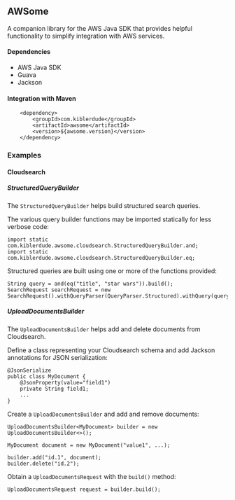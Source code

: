## AWSome

A companion library for the AWS Java SDK that provides helpful functionality to simplify integration with AWS services.

#### Dependencies

- AWS Java SDK
- Guava
- Jackson

#### Integration with Maven

        <dependency>
            <groupId>com.kiblerdude</groupId>
            <artifactId>awsome</artifactId>
            <version>${awsome.version}</version>
        </dependency>

### Examples

#### Cloudsearch

##### StructuredQueryBuilder

The `StructuredQueryBuilder` helps build structured search queries.

The various query builder functions may be imported statically for less verbose code:

	import static com.kiblerdude.awsome.cloudsearch.StructuredQueryBuilder.and;
	import static com.kiblerdude.awsome.cloudsearch.StructuredQueryBuilder.eq;

Structured queries are built using one or more of the functions provided:

	String query = and(eq("title", "star wars")).build();		
	SearchRequest searchRequest = new SearchRequest().withQueryParser(QueryParser.Structured).withQuery(query);

##### UploadDocumentsBuilder

The `UploadDocumentsBuilder` helps add and delete documents from Cloudsearch.

Define a class representing your Cloudsearch schema and add Jackson annotations for JSON serialization:

	@JsonSerialize
	public class MyDocument {
		@JsonProperty(value="field1")
		private String field1;
		...
	}

Create a `UploadDocumentsBuilder` and add and remove documents:

	UploadDocumentsBuilder<MyDocument> builder = new UploadDocumentsBuilder<>();

	MyDocument document = new MyDocument("value1", ...);

	builder.add("id.1", document);
	builder.delete("id.2");

Obtain a `UploadDocumentsRequest` with the `build()` method:

	UploadDocumentsRequest request = builder.build();

